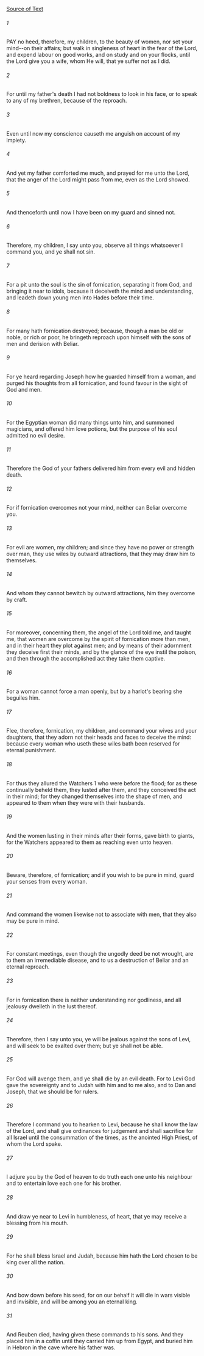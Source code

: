 [Source of Text](https://github.com/scrollmapper/bible_databases_deuterocanonical)

###### 1
PAY no heed, therefore, my children, to the beauty of women, nor set your mind--on their affairs; but walk in singleness of heart in the fear of the Lord, and expend labour on good works, and on study and on your flocks, until the Lord give you a wife, whom He will, that ye suffer not as I did.

###### 2
For until my father's death I had not boldness to look in his face, or to speak to any of my brethren, because of the reproach.

###### 3
Even until now my conscience causeth me anguish on account of my impiety.

###### 4
And yet my father comforted me much, and prayed for me unto the Lord, that the anger of the Lord might pass from me, even as the Lord showed.

###### 5
And thenceforth until now I have been on my guard and sinned not.

###### 6
Therefore, my children, I say unto you, observe all things whatsoever I command you, and ye shall not sin.

###### 7
For a pit unto the soul is the sin of fornication, separating it from God, and bringing it near to idols, because it deceiveth the mind and understanding, and leadeth down young men into Hades before their time.

###### 8
For many hath fornication destroyed; because, though a man be old or noble, or rich or poor, he bringeth reproach upon himself with the sons of men and derision with Beliar.

###### 9
For ye heard regarding Joseph how he guarded himself from a woman, and purged his thoughts from all fornication, and found favour in the sight of God and men.

###### 10
For the Egyptian woman did many things unto him, and summoned magicians, and offered him love potions, but the purpose of his soul admitted no evil desire.

###### 11
Therefore the God of your fathers delivered him from every evil and hidden death.

###### 12
For if fornication overcomes not your mind, neither can Beliar overcome you.

###### 13
For evil are women, my children; and since they have no power or strength over man, they use wiles by outward attractions, that they may draw him to themselves.

###### 14
And whom they cannot bewitch by outward attractions, him they overcome by craft.

###### 15
For moreover, concerning them, the angel of the Lord told me, and taught me, that women are overcome by the spirit of fornication more than men, and in their heart they plot against men; and by means of their adornment they deceive first their minds, and by the glance of the eye instil the poison, and then through the accomplished act they take them captive.

###### 16
For a woman cannot force a man openly, but by a harlot's bearing she beguiles him.

###### 17
Flee, therefore, fornication, my children, and command your wives and your daughters, that they adorn not their heads and faces to deceive the mind: because every woman who useth these wiles bath been reserved for eternal punishment.

###### 18
For thus they allured the Watchers 1 who were before the flood; for as these continually beheld them, they lusted after them, and they conceived the act in their mind; for they changed themselves into the shape of men, and appeared to them when they were with their husbands.

###### 19
And the women lusting in their minds after their forms, gave birth to giants, for the Watchers appeared to them as reaching even unto heaven.

###### 20
Beware, therefore, of fornication; and if you wish to be pure in mind, guard your senses from every woman.

###### 21
And command the women likewise not to associate with men, that they also may be pure in mind.

###### 22
For constant meetings, even though the ungodly deed be not wrought, are to them an irremediable disease, and to us a destruction of Beliar and an eternal reproach.

###### 23
For in fornication there is neither understanding nor godliness, and all jealousy dwelleth in the lust thereof.

###### 24
Therefore, then I say unto you, ye will be jealous against the sons of Levi, and will seek to be exalted over them; but ye shall not be able.

###### 25
For God will avenge them, and ye shall die by an evil death. For to Levi God gave the sovereignty and to Judah with him and to me also, and to Dan and Joseph, that we should be for rulers.

###### 26
Therefore I command you to hearken to Levi, because he shall know the law of the Lord, and shall give ordinances for judgement and shall sacrifice for all Israel until the consummation of the times, as the anointed High Priest, of whom the Lord spake.

###### 27
I adjure you by the God of heaven to do truth each one unto his neighbour and to entertain love each one for his brother.

###### 28
And draw ye near to Levi in humbleness, of heart, that ye may receive a blessing from his mouth.

###### 29
For he shall bless Israel and Judah, because him hath the Lord chosen to be king over all the nation.

###### 30
And bow down before his seed, for on our behalf it will die in wars visible and invisible, and will be among you an eternal king.

###### 31
And Reuben died, having given these commands to his sons. And they placed him in a coffin until they carried him up from Egypt, and buried him in Hebron in the cave where his father was.
